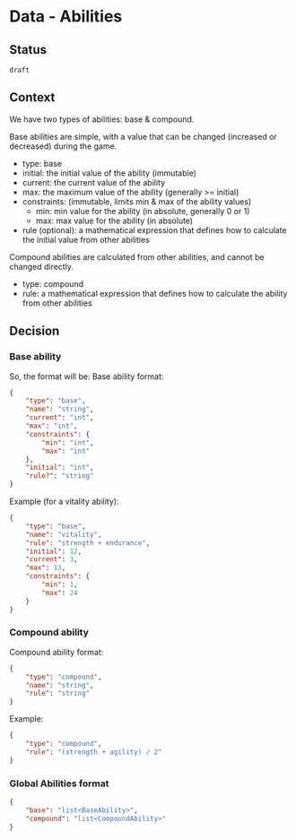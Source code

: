 # Data - Abilities

## Status

`draft`

## Context

We have two types of abilities: base & compound.

Base abilities are simple, with a value that can be changed (increased or decreased) during the game.
- type: base
- initial: the initial value of the ability (immutable)
- current: the current value of the ability
- max: the maximum value of the ability (generally >= initial)
- constraints: (immutable, limits min & max of the ability values)
  - min: min value for the ability (in absolute, generally 0 or 1)
  - max: max value for the ability (in absolute) 
- rule (optional): a mathematical expression that defines how to calculate the initial value from other abilities

Compound abilities are calculated from other abilities, and cannot be changed directly.
- type: compound
- rule: a mathematical expression that defines how to calculate the ability from other abilities

## Decision

### Base ability
So, the format will be:
Base ability format:
```json
{
    "type": "base",
    "name": "string",
    "current": "int",
    "max": "int",
    "constraints": {
        "min": "int",
        "max": "int"
    },
    "initial": "int",
    "rule?": "string"
}
```

Example (for a vitality ability):
```json
{
    "type": "base",
    "name": "vitality",
    "rule": "strength + endurance",
    "initial": 12,
    "current": 3,
    "max": 13,
    "constraints": {
        "min": 1,
        "max": 24
    }
}
```

### Compound ability
Compound ability format:
```json
{
    "type": "compound",
    "name": "string",
    "rule": "string"
}
```

Example:
```json
{
    "type": "compound",
    "rule": "(strength + agility) / 2"
}
```

### Global Abilities format
```json
{
    "base": "list<BaseAbility>",
    "compound": "list<CompoundAbility>"
}
```
